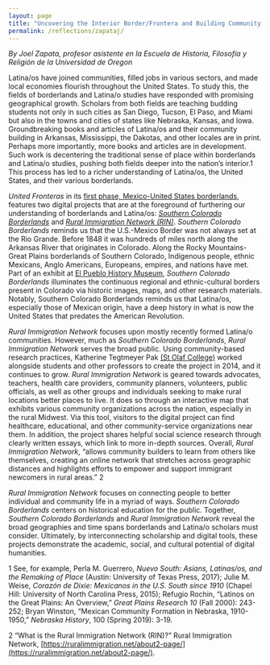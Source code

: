 ```yaml
---
layout: page
title: "Uncovering the Interior Border/Frontera and Building Community Through Digital Humanities"
permalink: /reflections/zapataj/
---
```


*By Joel Zapata, profesor asistente en la Escuela de Historia, Filosofía y Religión de la Universidad de Oregon*


Latina/os have joined communities, filled jobs in various sectors, and made local economies 
flourish throughout the United States. To study this, the fields of borderlands and Latina/o
studies have responded with promising geographical growth. Scholars from both fields are
teaching budding students not only in such cities as San Diego, Tucson, El Paso, and Miami but
also in the towns and cities of states like Nebraska, Kansas, and Iowa. Groundbreaking books
and articles of Latina/os and their community building in Arkansas, Mississippi, the Dakotas,
and other locales are in print. Perhaps more importantly, more books and articles are in
development. Such work is decentering the traditional sense of place within borderlands and
Latina/o studies, pushing both fields deeper into the nation’s interior.1 This process has led to a
richer understanding of Latina/os, the United States, and their various borderlands.

*United Fronteras* in its [first phase, Mexico-United States borderlands](https://unitedfronteras.github.io/ufexhibition_mexusa/), features two digital projects that are at the foreground of furthering our
understanding of borderlands and Latina/os: [*Southern Colorado Borderlands*](https://unitedfronteras.github.io/ufexhibition_mexusa/united/obj099/) and [*Rural
Immigration Network (RIN)*](https://unitedfronteras.github.io/ufexhibition_mexusa/united/obj098/). *Southern Colorado Borderlands* reminds us that the U.S.-Mexico
Border was not always set at the Rio Grande. Before 1848 it was hundreds of miles north along
the Arkansas River that originates in Colorado. Along the Rocky Mountains-Great Plains
borderlands of Southern Colorado, Indigenous people, ethnic Mexicans, Anglo Americans,
Europeans, empires, and nations have met. Part of an exhibit at [El Pueblo History Museum](https://www.historycolorado.org/el-pueblo-history-museum),
*Southern Colorado Borderlands* illuminates the continuous regional and ethnic-cultural borders
present in Colorado via historic images, maps, and other research materials. Notably, Southern
Colorado Borderlands reminds us that Latina/os, especially those of Mexican origin, have a deep
history in what is now the United States that predates the American Revolution.

*Rural Immigration Network* focuses upon mostly recently formed Latina/o communities.
However, much as *Southern Colorado Borderlands*, *Rural Immigration Network* serves the
broad public. Using community-based research practices, Katherine Tegtmeyer Pak [(St Olaf
College)](https://wp.stolaf.edu/) worked alongside students and other professors to create the project in 2014, and it
continues to grow. *Rural Immigration Network* is geared towards advocates, teachers, health care
providers, community planners, volunteers, public officials, as well as other groups and
individuals seeking to make rural locations better places to live. It does so through an interactive
map that exhibits various community organizations across the nation, especially in the rural
Midwest. Via this tool, visitors to the digital project can find healthcare, educational, and other
community-service organizations near them. In addition, the project shares helpful social science
research through clearly written essays, which link to more in-depth sources. Overall, *Rural
Immigration Network*, “allows community builders to learn from others like themselves, creating
an online network that stretches across geographic distances and highlights efforts to empower
and support immigrant newcomers in rural areas.” 2

*Rural Immigration Network* focuses on connecting people to better individual and community
life in a myriad of ways. *Southern Colorado Borderlands* centers on historical education for the
public. Together, *Southern Colorado Borderlands* and *Rural Immigration Network* reveal the
broad geographies and time spans borderlands and Latina/o scholars must consider. Ultimately,
by interconnecting scholarship and digital tools, these projects demonstrate the academic, social,
and cultural potential of digital humanities.




1 See, for example, Perla M. Guerrero, *Nuevo South: Asians, Latinas/os, and the Remaking of Place* (Austin:
University of Texas Press, 2017); Julie M. Weise, *Corazón de Dixie: Mexicanos in the U.S. South since 1910*
(Chapel Hill: University of North Carolina Press, 2015); Refugio Rochin, “Latinos on the Great Plains: An
Overview,” *Great Plains Research 10* (Fall 2000): 243-252; Bryan Winston, “Mexican Community Formation in
Nebraska, 1910-1950,” *Nebraska History*, 100 (Spring 2019): 3-19.

2 “What is the Rural Immigration Network (RIN)?” Rural Immigration Network,
[https://ruralimmigration.net/about2-page/](https://ruralimmigration.net/about2-page/).
